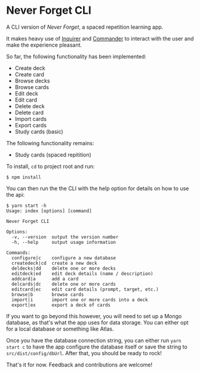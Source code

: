 # Never Forget CLI

A CLI version of *Never Forget*, a spaced repetition learning app. 

It makes heavy use of [Inquirer](https://github.com/SBoudrias/Inquirer.js) and [Commander](https://github.com/tj/commander.js) to interact with the user and make the experience pleasant.

So far, the following functionality has been implemented:
* Create deck
* Create card
* Browse decks
* Browse cards
* Edit deck
* Edit card
* Delete deck
* Delete card
* Import cards
* Export cards
* Study cards (basic)

The following functionality remains:
* Study cards (spaced repitition)

To install, `cd` to project root and run:
```
$ npm install
```

You can then run the the CLI with the help option for details on how to use the api:
```
$ yarn start -h
Usage: index [options] [command]

Never Forget CLI

Options:
  -v, --version  output the version number
  -h, --help     output usage information

Commands:
  configure|c    configure a new database
  createdeck|cd  create a new deck
  deldecks|dd    delete one or more decks
  editdeck|ed    edit deck details (name / description)
  addcard|a      add a card
  delcards|dc    delete one or more cards
  editcard|ec    edit card details (prompt, target, etc.)
  browse|b       browse cards
  import|i       import one or more cards into a deck
  export|ex      export a deck of cards
```
If you want to go beyond this however, you will need to set up a Mongo database, as that's what the app uses for data storage. You can either opt for a local database or something like Atlas. 

Once you have the database connection string, you can either run `yarn start c` to have the app configure the database itself or save the string to `src/dist/config/dbUrl`. After that, you should be ready to rock!

That's it for now. Feedback and contributions are welcome!